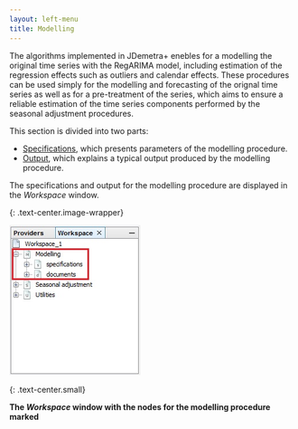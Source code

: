```yaml
---
layout: left-menu
title: Modelling
---
```


The algorithms implemented in JDemetra+ enebles for a modelling the original time series with the RegARIMA model, 
including estimation of the regression effects such as outliers and calendar effects. These procedures can be 
used simply for the modelling and forecasting of the orignal time series as well as for a pre-treatment of the series, 
which aims to ensure a reliable estimation of the time series components performed by the seasonal adjustment procedures.


This section is divided into two parts: 
* [Specifications](../reference-manual/modelling-specifications.html), which presents parameters of the modelling procedure.
* [Output](../reference-manual/output-modelling.html), which explains a typical output produced by the modelling procedure.

The specifications and output for the modelling procedure are displayed in the *Workspace* window.

{: .text-center.image-wrapper}

![Text](/assets/img/reference-manual/manual/A_Ref_d1.jpg)

{: .text-center.small}

**The *Workspace* window with the nodes for the modelling procedure marked**